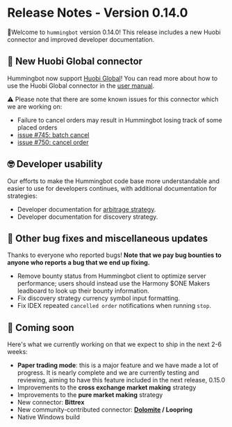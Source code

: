 # Release Notes - Version 0.14.0

🚀Welcome to `hummingbot` version 0.14.0! This release includes a new Huobi connector and improved developer documentation.

## 🔗 New Huobi Global connector

Hummingbot now support [Huobi Global](https://www.hbg.com)!  You can read more about how to use the Huobi Global connector in the [user manual](/exchanges/huobi/).

⚠️ Please note that there are some known issues for this connector which we are working on:

* Failure to cancel orders may result in Hummingbot losing track of some placed orders
* [issue #745: batch cancel](https://github.com/CoinAlpha/hummingbot/issues/745)
* [issue #750: cancel order](https://github.com/CoinAlpha/hummingbot/issues/750)

## 🤓 Developer usability

Our efforts to make the Hummingbot code base more understandable and easier to use for developers continues, with additional documentation for strategies:

* Developer documentation for [arbitrage strategy](/developers/strategies/).
* Developer documentation for discovery strategy.


## 🐞 Other bug fixes and miscellaneous updates

Thanks to everyone who reported bugs! **Note that we pay bug bounties to anyone who reports a bug that we end up fixing.**

* Remove bounty status from Hummingbot client to optimize server performance; users should instead use the Harmony $ONE Makers leadboard to look up their bounty information.
* Fix discovery strategy currency symbol input formatting.
* Fix IDEX repeated `cancelled order` notifications when running `stop`.

## 🚀 Coming soon

Here's what we currently working on that we expect to ship in the next 2-6 weeks:

* **Paper trading mode**: this is a major feature and we have made a lot of progress.  It is nearly complete and we are currently testing and reviewing, aiming to have this feature included in the next release, 0.15.0
* Improvements to the **cross exchange market making** strategy
* Improvements to the **pure market making** strategy
* New connector: **Bittrex**
* New community-contributed connector: **[Dolomite](https://dolomite.io/) / Loopring**
* Native Windows build
